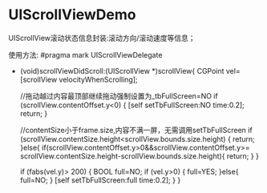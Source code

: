 UIScrollViewDemo
================

UIScrollView滚动状态信息封装:滚动方向/滚动速度等信息；


使用方法:
#pragma mark UIScrollViewDelegate
- (void)scrollViewDidScroll:(UIScrollView *)scrollView{
    CGPoint  vel=[scrollView velocityWhenScrolling];
    
    //拖动越过内容最顶部继续拖动强制设置为_tbFullScreen=NO
    if (scrollView.contentOffset.y<0) {
        [self setTbFullScreen:NO time:0.2];
        return;
    }
    
    //contentSize小于frame.size,内容不满一屏，无需调用setTbFullScreen
    if (scrollView.contentSize.height<scrollView.bounds.size.height) {
        return;
    }else{
        if(scrollView.contentOffset.y>0&&scrollView.contentOffset.y>= scrollView.contentSize.height-scrollView.bounds.size.height){
            return;
        }
    }

    if (fabs(vel.y)> 200) {
        BOOL full=NO;
        if (vel.y>0) {
            full=YES;
        }else{
            full=NO;
        }
        [self setTbFullScreen:full time:0.2];
    }
}

